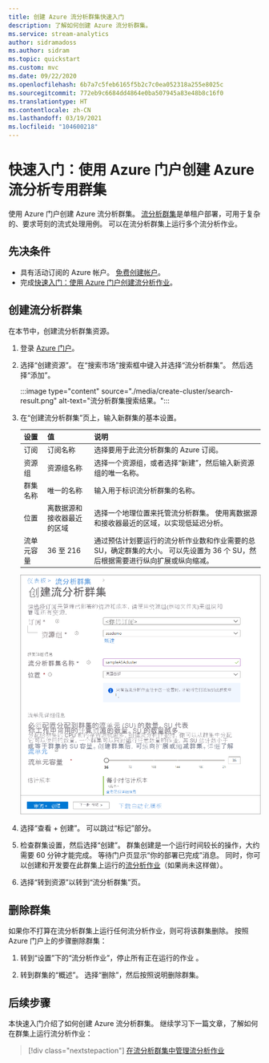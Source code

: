 ```yaml
---
title: 创建 Azure 流分析群集快速入门
description: 了解如何创建 Azure 流分析群集。
ms.service: stream-analytics
author: sidramadoss
ms.author: sidram
ms.topic: quickstart
ms.custom: mvc
ms.date: 09/22/2020
ms.openlocfilehash: 6b7a7c5feb6165f5b2c7c0ea052318a255e8025c
ms.sourcegitcommit: 772eb9c6684dd4864e0ba507945a83e48b8c16f0
ms.translationtype: HT
ms.contentlocale: zh-CN
ms.lasthandoff: 03/19/2021
ms.locfileid: "104600218"
---
```

# <a name="quickstart-create-a-dedicated-azure-stream-analytics-cluster-using-azure-portal"></a>快速入门：使用 Azure 门户创建 Azure 流分析专用群集

使用 Azure 门户创建 Azure 流分析群集。 [流分析群集](cluster-overview.md)是单租户部署，可用于复杂的、要求苛刻的流式处理用例。 可以在流分析群集上运行多个流分析作业。

## <a name="prerequisites"></a>先决条件

* 具有活动订阅的 Azure 帐户。 [免费创建帐户](https://azure.microsoft.com/free/?WT.mc_id=A261C142F)。
* 完成[快速入门：使用 Azure 门户创建流分析作业](stream-analytics-quick-create-portal.md)。

## <a name="create-a-stream-analytics-cluster"></a>创建流分析群集

在本节中，创建流分析群集资源。

1. 登录 [Azure 门户](https://portal.azure.com)。

1. 选择“创建资源”。  在“搜索市场”搜索框中键入并选择“流分析群集”。 然后选择“添加”。

   :::image type="content" source="./media/create-cluster/search-result.png" alt-text="流分析群集搜索结果。":::

1. 在“创建流分析群集”页上，输入新群集的基本设置。

   |设置|值|说明 |
   |---|---|---|
   |订阅|订阅名称|选择要用于此流分析群集的 Azure 订阅。 |
   |资源组|资源组名称|选择一个资源组，或者选择“新建”，然后输入新资源组的唯一名称。 |
   |群集名称|唯一的名称|输入用于标识流分析群集的名称。|
   |位置|离数据源和接收器最近的区域|选择一个地理位置来托管流分析群集。 使用离数据源和接收器最近的区域，以实现低延迟分析。|
   |流单元容量|36 至 216 |通过预估计划要运行的流分析作业数和作业需要的总 SU，确定群集的大小。 可以先设置为 36 个 SU，然后根据需要进行纵向扩展或纵向缩减。|

   ![创建群集](./media/create-cluster/create-cluster.png)

1. 选择“查看 + 创建”。 可以跳过“标记”部分。

1. 检查群集设置，然后选择“创建”。 群集创建是一个运行时间较长的操作，大约需要 60 分钟才能完成。 等待门户页显示“你的部署已完成”消息。 同时，你可以创建和开发要在此群集上运行的[流分析作业](stream-analytics-quick-create-portal.md#create-a-stream-analytics-job)（如果尚未这样做）。

1. 选择“转到资源”以转到“流分析群集”页。

## <a name="delete-your-cluster"></a>删除群集

如果你不打算在流分析群集上运行任何流分析作业，则可将该群集删除。 按照 Azure 门户上的步骤删除群集：

1. 转到“设置”下的“流分析作业”，停止所有正在运行的作业 。

1. 转到群集的“概述”。 选择“删除”，然后按照说明删除群集。

## <a name="next-steps"></a>后续步骤

本快速入门介绍了如何创建 Azure 流分析群集。 继续学习下一篇文章，了解如何在群集上运行流分析作业：

> [!div class="nextstepaction"]
> [在流分析群集中管理流分析作业](manage-jobs-cluster.md)
